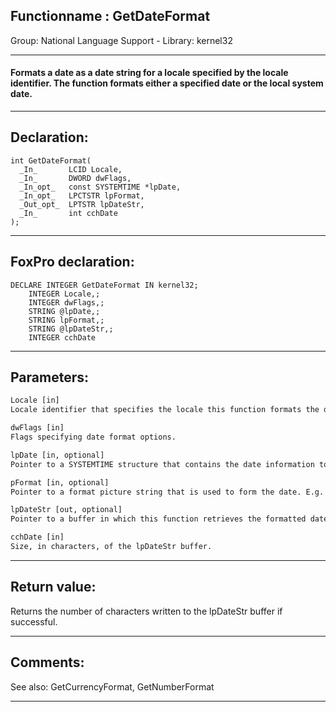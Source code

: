 <link rel="stylesheet" type="text/css" href="../../css/win32api.css">  
<link rel="stylesheet" href="https://cdnjs.cloudflare.com/ajax/libs/font-awesome/4.7.0/css/font-awesome.min.css">

## Functionname : GetDateFormat
Group: National Language Support - Library: kernel32    
***  


#### Formats a date as a date string for a locale specified by the locale identifier. The function formats either a specified date or the local system date.
***  


## Declaration:
```foxpro  
int GetDateFormat(
  _In_       LCID Locale,
  _In_       DWORD dwFlags,
  _In_opt_   const SYSTEMTIME *lpDate,
  _In_opt_   LPCTSTR lpFormat,
  _Out_opt_  LPTSTR lpDateStr,
  _In_       int cchDate
);  
```  
***  


## FoxPro declaration:
```foxpro  
DECLARE INTEGER GetDateFormat IN kernel32;
	INTEGER Locale,;
	INTEGER dwFlags,;
	STRING @lpDate,;
	STRING lpFormat,;
	STRING @lpDateStr,;
	INTEGER cchDate  
```  
***  


## Parameters:
```txt  
Locale [in]
Locale identifier that specifies the locale this function formats the date string for.

dwFlags [in]
Flags specifying date format options.

lpDate [in, optional]
Pointer to a SYSTEMTIME structure that contains the date information to format. Set this parameter to NULL if the function is to use the current local system date.

pFormat [in, optional]
Pointer to a format picture string that is used to form the date. E.g. "MM/dd/yyyy".

lpDateStr [out, optional]
Pointer to a buffer in which this function retrieves the formatted date string.

cchDate [in]
Size, in characters, of the lpDateStr buffer.  
```  
***  


## Return value:
Returns the number of characters written to the lpDateStr buffer if successful.   
***  


## Comments:
See also: GetCurrencyFormat, GetNumberFormat   
  
***  

